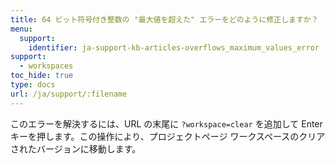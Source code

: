```yaml
---
title: 64 ビット符号付き整数の "最大値を超えた" エラーをどのように修正しますか？
menu:
  support:
    identifier: ja-support-kb-articles-overflows_maximum_values_error
support:
  - workspaces
toc_hide: true
type: docs
url: /ja/support/:filename
---
```

このエラーを解決するには、URL の末尾に `?workspace=clear` を追加して Enter キーを押します。この操作により、プロジェクトページ ワークスペースのクリアされたバージョンに移動します。